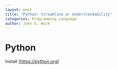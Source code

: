```yaml
---
layout: post
title: "Python: Streamline or Understandability"
categories: Programming Language
author: John G. Wick
---
```


# Python

Install [https://python.org]
